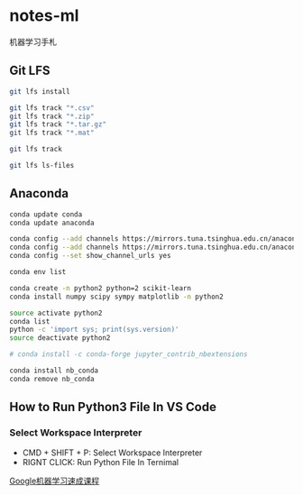 # notes-ml

机器学习手札

## Git LFS

```bash
git lfs install

git lfs track "*.csv"
git lfs track "*.zip"
git lfs track "*.tar.gz"
git lfs track "*.mat"

git lfs track

git lfs ls-files
```

## Anaconda

```bash
conda update conda
conda update anaconda

conda config --add channels https://mirrors.tuna.tsinghua.edu.cn/anaconda/pkgs/free/
conda config --add channels https://mirrors.tuna.tsinghua.edu.cn/anaconda/pkgs/main/
conda config --set show_channel_urls yes

conda env list
```

```bash
conda create -n python2 python=2 scikit-learn
conda install numpy scipy sympy matplotlib -n python2

source activate python2
conda list
python -c 'import sys; print(sys.version)'
source deactivate python2
```

```bash
# conda install -c conda-forge jupyter_contrib_nbextensions

conda install nb_conda
conda remove nb_conda
```

## How to Run Python3 File In VS Code

### Select Workspace Interpreter

* CMD + SHIFT + P: Select Workspace Interpreter
* RIGNT CLICK: Run Python File In Ternimal



[Google机器学习速成课程](https://developers.google.cn/machine-learning/crash-course/)
